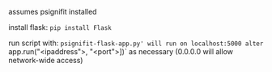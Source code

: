 assumes psignifit installed

install flask:
`pip install Flask`

run script with:
`psignifit-flask-app.py'
will run on localhost:5000
alter `app.run("\<ipaddress"\>, "\<port"\>])` as necessary (0.0.0.0 will allow network-wide access)
